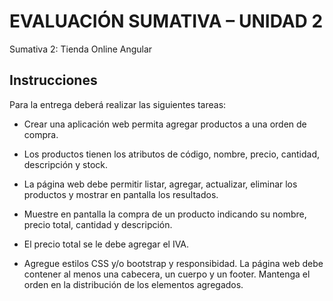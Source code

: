 # EVALUACIÓN SUMATIVA – UNIDAD 2
Sumativa 2: Tienda Online Angular

## Instrucciones
Para la entrega deberá realizar las siguientes tareas:

* Crear una aplicación web permita agregar productos a una orden de compra.

* Los productos tienen los atributos de código, nombre, precio, cantidad, descripción y stock.

* La página web debe permitir listar, agregar, actualizar, eliminar los productos y mostrar en pantalla los resultados.

* Muestre en pantalla la compra de un producto indicando su nombre, precio total, cantidad y descripción. 

* El precio total se le debe agregar el IVA.

* Agregue estilos CSS y/o bootstrap y responsibidad.
La página web debe contener al menos una cabecera, un cuerpo y un footer. Mantenga el orden en la distribución de los elementos agregados.

